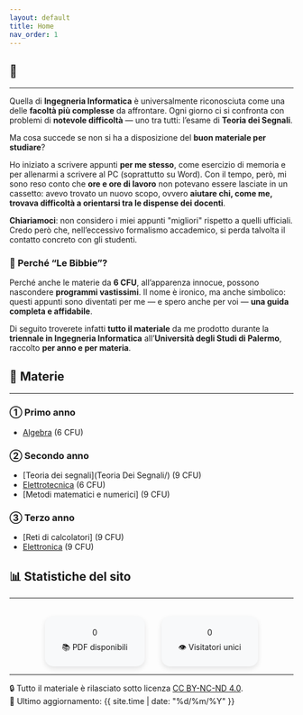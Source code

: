 ```yaml
---
layout: default
title: Home
nav_order: 1
---
```


<h2>📘 <span id="typed"></span></h2>

<script src="https://cdn.jsdelivr.net/npm/typed.js@2.0.12"></script>
<script>
  document.addEventListener('DOMContentLoaded', function () {
    new Typed('#typed', {
      strings: [
        'Le Bibbie di Ingegneria Informatica',
        'Appunti universitari in versione digitale',
        'Università degli Studi di Palermo'
      ],
      typeSpeed: 50,
      backSpeed: 25,
      loop: true
    });
  });
</script>
---
Quella di **Ingegneria Informatica** è universalmente riconosciuta come una delle **facoltà più complesse** da affrontare.
Ogni giorno ci si confronta con problemi di **notevole difficoltà** — uno tra tutti: l’esame di **Teoria dei Segnali**.

Ma cosa succede se non si ha a disposizione del **buon materiale per studiare**?

Ho iniziato a scrivere appunti **per me stesso**, come esercizio di memoria e per allenarmi a scrivere al PC (soprattutto su Word).
Con il tempo, però, mi sono reso conto che **ore e ore di lavoro** non potevano essere lasciate in un cassetto: avevo trovato un nuovo scopo, ovvero
**aiutare chi, come me, trovava difficoltà a orientarsi tra le dispense dei docenti**.

**Chiariamoci**: non considero i miei appunti "migliori" rispetto a quelli ufficiali.
Credo però che, nell’eccessivo formalismo accademico, si perda talvolta il contatto concreto con gli studenti.

### 📖 Perché “Le Bibbie”?  
Perché anche le materie da **6 CFU**, all’apparenza innocue, possono nascondere **programmi vastissimi**. Il nome è ironico, ma anche 
simbolico: questi appunti sono diventati per me — e spero anche per voi — **una guida completa e affidabile**.

Di seguito troverete infatti **tutto il materiale** da me prodotto durante la **triennale in Ingegneria Informatica** all’**Università degli Studi di Palermo**, 
raccolto **per anno e per materia**.

## 📂 Materie
---
### ➀ Primo anno

- [Algebra](Algebra/) (6 CFU)

### ➁ Secondo anno

- [Teoria dei segnali](Teoria Dei Segnali/) (9 CFU)
- [Elettrotecnica](Elettrotecnica/) (6 CFU)
- [Metodi matematici e numerici] (9 CFU)

### ➂ Terzo anno

- [Reti di calcolatori] (9 CFU)
- [Elettronica](Elettronica/) (9 CFU)

## 📊 Statistiche del sito
---
<div class="counter-container">
  <div class="counter-box">
    <span id="pdf-count">0</span>
    <p>📚 PDF disponibili</p>
  </div>
  <div class="counter-box">
    <span id="visitor-count" data-id="TUO-CounterID">0</span>
    <p>👁️ Visitatori unici</p>
  </div>
</div>

<style>
.counter-container {
  display: flex; flex-wrap: wrap; justify-content: center; gap: 30px; margin-top: 2rem;
}
.counter-box {
  text-align: center; background: #f8f9fa; padding: 20px 30px; border-radius: 15px;
  box-shadow: 0 4px 10px rgba(0,0,0,0.1);
}
.counter-box p { margin: 0.5rem 0 0; }
.counter { font-size: 2.5rem; font-weight: bold; color: #1a73e8; display: block; }
</style>

<script>
// 1. Contatore PDF via GitHub API
(async function(){
  const folders = ["Teoria%20Dei%20Segnali", "Reti%20di%20calcolatori", "Elettrotecnica", "Elettronica"];
  const repo = "MARMAR-747/Bibbie";
  let total = 0;
  for(let folder of folders){
    const res = await fetch(`https://api.github.com/repos/${repo}/contents/${folder}`);
    if(res.ok){
      const list = await res.json();
      total += list.filter(f => f.name.toLowerCase().endsWith(".pdf")).length;
    }
  }
  document.getElementById("pdf-count").innerText = total;
})();
</script>

<script src="https://counter.dev/script.js" async data-id="034d69c8-e18d-474d-a527-c0416749534b"></script>
<script>
// 2. Aggiorna contatore visitatori da Counter.dev
window.addEventListener('DOMContentLoaded', () => {
  const el = document.getElementById("visitor-count");
  const id = el.getAttribute("data-id");
  fetch(`https://counter.dev/api/stat/${id}`)
    .then(res => res.json())
    .then(json => { el.innerText = json.total; });
});
</script>
---
🔒 Tutto il materiale è rilasciato sotto licenza [CC BY-NC-ND 4.0](https://creativecommons.org/licenses/by-nc-nd/4.0/).  
🔗 Ultimo aggiornamento: {{ site.time | date: "%d/%m/%Y" }}
